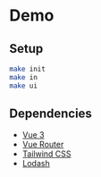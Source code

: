 # Demo

## Setup

```bash
make init
make in
make ui
```

## Dependencies

- [Vue 3](https://v3.vuejs.org/guide/introduction.html)
- [Vue Router](https://router.vuejs.org/introduction.html)
- [Tailwind CSS](https://tailwindcss.com/docs)
- [Lodash](https://lodash.com/docs)